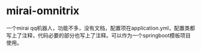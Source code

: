 # mirai-omnitrix

一个mirai qq机器人，功能不多，没有文档，配置项在application.yml，配置类都写上了注释，代码必要的部分也写上了注释。可以作为一个springboot模板项目使用。
